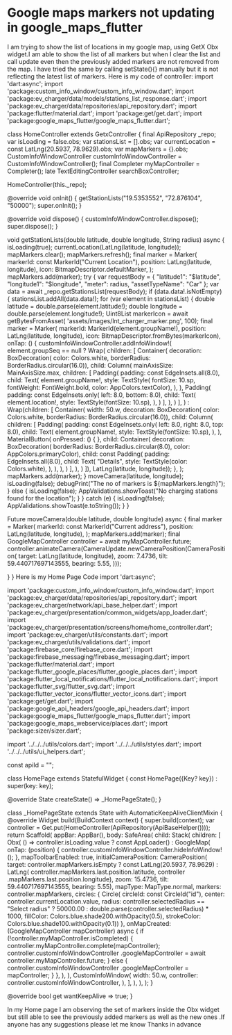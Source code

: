 
# Google maps markers not updating in google_maps_flutter

I am trying to show the list of locations in my google map, using GetX Obx widget.I am able to show the list of all markers but when I clear the list and call update even then the previously added markers are not removed from the map. I have tried the same by calling setState(){} manually but it is not reflecting the latest list of markers.
Here is my code of controller:
import 'dart:async';
import 'package:custom_info_window/custom_info_window.dart';
import 'package:ev_charger/data/models/stations_list_response.dart';
import 'package:ev_charger/data/repositories/api_repository.dart';
import 'package:flutter/material.dart';
import 'package:get/get.dart';
import 'package:google_maps_flutter/google_maps_flutter.dart';

class HomeController extends GetxController {
final ApiRepository _repo;
var isLoading = false.obs;
var stationsList = <StationsData>[].obs;
  var currentLocation = const LatLng(20.5937, 78.9629).obs;
  var mapMarkers = <Marker>{}.obs;
  CustomInfoWindowController customInfoWindowController =
  CustomInfoWindowController();
  final Completer<GoogleMapController> myMapController = Completer();
  late TextEditingController searchBoxController;

  HomeController(this._repo);

  @override
  void onInit() {
    getStationLists("19.5353552", "72.876104", "50000");
    super.onInit();
  }

  @override
  void dispose() {
    customInfoWindowController.dispose();
    super.dispose();
  }

void getStationLists(double latitude, double longitude, String radius) async {
isLoading(true);
currentLocation(LatLng(latitude, longitude));
mapMarkers.clear();
mapMarkers.refresh();
final marker = Marker(
  markerId: const MarkerId("Current Location"),
  position: LatLng(latitude, longitude),
  icon: BitmapDescriptor.defaultMarker,
);
mapMarkers.add(marker);
try {
  var requestBody = {
    "latitude1": "$latitude",
    "longitude1": "$longitude",
    "meter": radius,
    "assetTypeName": "Car"
  };
  var data = await _repo.getStationsList(requestBody);
  if (data.data!.isNotEmpty) {
    stationsList.addAll(data.data!);
    for (var element in stationsList) {
      double latitude = double.parse(element.latitude!);
      double longitude = double.parse(element.longitude!);
      Uint8List markerIcon = await getBytesFromAsset(
          'assets/images/lnt_charger_marker.png', 100);
      final marker = Marker(
        markerId: MarkerId(element.groupName!),
        position: LatLng(latitude, longitude),
        icon: BitmapDescriptor.fromBytes(markerIcon),
        onTap: () {
          customInfoWindowController.addInfoWindow!(
              element.groupSeq == null
                  ? Wrap(
                      children: [
                        Container(
                          decoration: BoxDecoration(
                              color: Colors.white,
                              borderRadius: BorderRadius.circular(16.0)),
                          child: Column(
                            mainAxisSize: MainAxisSize.max,
                            children: [
                              Padding(
                                padding: const EdgeInsets.all(8.0),
                                child: Text(
                                  element.groupName!,
                                  style: TextStyle(
                                      fontSize: 10.sp,
                                      fontWeight: FontWeight.bold,
                                      color: AppColors.textColor),
                                ),
                              ),
                              Padding(
                                padding: const EdgeInsets.only(
                                    left: 8.0, bottom: 8.0),
                                child: Text(
                                  element.location!,
                                  style: TextStyle(fontSize: 10.sp),
                                ),
                              )
                            ],
                          ),
                        )
                      ],
                    )
                  : Wrap(children: [
                      Container(
                        width: 50.w,
                        decoration: BoxDecoration(
                            color: Colors.white,
                            borderRadius: BorderRadius.circular(16.0)),
                        child: Column(
                          children: [
                            Padding(
                              padding: const EdgeInsets.only(
                                  left: 8.0, right: 8.0, top: 8.0),
                              child: Text(
                                element.groupName!,
                                style: TextStyle(fontSize: 10.sp),
                              ),
                            ),
                            MaterialButton(
                              onPressed: () {
                              },
                              child: Container(
                                decoration: BoxDecoration(
                                    borderRadius:
                                        BorderRadius.circular(8.0),
                                    color: AppColors.primaryColor),
                                child: const Padding(
                                  padding: EdgeInsets.all(8.0),
                                  child: Text(
                                    "Details",
                                    style: TextStyle(color: Colors.white),
                                  ),
                                ),
                              ),
                            )
                          ],
                        ),
                      )
                    ]),
              LatLng(latitude, longitude));
        },
      );
      mapMarkers.add(marker);
    }
    moveCamera(latitude, longitude);
    isLoading(false);
    debugPrint("The no of markers is ${mapMarkers.length}");
  } else {
    isLoading(false);
    AppValidations.showToast("No charging stations found for the location");
  }
} catch (e) {
  isLoading(false);
  AppValidations.showToast(e.toString());
}
}

Future<void> moveCamera(double latitude, double longitude) async {
final marker = Marker(
  markerId: const MarkerId("Current address"),
  position: LatLng(latitude, longitude),
);
mapMarkers.add(marker);
final GoogleMapController controller = await myMapController.future;
controller.animateCamera(CameraUpdate.newCameraPosition(CameraPosition(
  target: LatLng(latitude, longitude),
  zoom: 7.4736,
  tilt: 59.440717697143555,
  bearing: 5.55,
)));

}
}
Here is my Home Page Code
import 'dart:async';

import 'package:custom_info_window/custom_info_window.dart';
import 'package:ev_charger/data/repositories/api_repository.dart';
import 'package:ev_charger/network/api_base_helper.dart';
import 'package:ev_charger/presentation/common_widgets/app_loader.dart';
import 'package:ev_charger/presentation/screens/home/home_controller.dart';
import 'package:ev_charger/utils/constants.dart';
import 'package:ev_charger/utils/validations.dart';
import 'package:firebase_core/firebase_core.dart';
import 'package:firebase_messaging/firebase_messaging.dart';
import 'package:flutter/material.dart';
import 'package:flutter_google_places/flutter_google_places.dart';
import 'package:flutter_local_notifications/flutter_local_notifications.dart';
import 'package:flutter_svg/flutter_svg.dart';
import 'package:flutter_vector_icons/flutter_vector_icons.dart';
import 'package:get/get.dart';
import 'package:google_api_headers/google_api_headers.dart';
import 'package:google_maps_flutter/google_maps_flutter.dart';
import 'package:google_maps_webservice/places.dart';
import 'package:sizer/sizer.dart';

import '../../../utils/colors.dart';
import '../../../utils/styles.dart';
import '../../../utils/ui_helpers.dart';

const apiId = "";

class HomePage extends StatefulWidget {
  const HomePage({Key? key}) : super(key: key);

  @override
  State<HomePage> createState() => _HomePageState();
}

class _HomePageState extends State<HomePage>
    with AutomaticKeepAliveClientMixin {
  @override
  Widget build(BuildContext context) {
    super.build(context);
    var controller = Get.put(HomeController(ApiRepository(ApiBaseHelper())));
    return Scaffold(
      appBar: AppBar(),
      body: SafeArea(
        child: Stack(
          children: [
            Obx(
              () => controller.isLoading.value
                  ? const AppLoader()
                  : GoogleMap(
                      onTap: (position) {
                        controller.customInfoWindowController.hideInfoWindow!();
                      },
                      mapToolbarEnabled: true,
                      initialCameraPosition: CameraPosition(
                          target: controller.mapMarkers.isEmpty
                              ? const LatLng(20.5937, 78.9629)
                              : LatLng(
                                  controller.mapMarkers.last.position.latitude,
                                  controller
                                      .mapMarkers.last.position.longitude),
                          zoom: 15.4736,
                          tilt: 59.440717697143555,
                          bearing: 5.55),
                      mapType: MapType.normal,
                      markers: controller.mapMarkers,
                      circles: {
                        Circle(
                            circleId: const CircleId("id"),
                            center: controller.currentLocation.value,
                            radius: controller.selectedRadius == "Select radius"
                                ? 50000.00
                                : double.parse(controller.selectedRadius) *
                                    1000,
                            fillColor: Colors.blue.shade200.withOpacity(0.5),
                            strokeColor: Colors.blue.shade100.withOpacity(0.1))
                      },
                      onMapCreated: (GoogleMapController mapController) async {
                        if (!controller.myMapController.isCompleted) {
                          controller.myMapController.complete(mapController);
                          controller.customInfoWindowController
                                  .googleMapController =
                              await controller.myMapController.future;
                        } else {
                          controller.customInfoWindowController
                              .googleMapController = mapController;
                        }
                      },
                    ),
            ),
            CustomInfoWindow(
              width: 50.w,
              controller: controller.customInfoWindowController,
            ),
          ],
        ),
      ),
    );
  }

  @override
  bool get wantKeepAlive => true;
}

In my Home page I am observing the set of markers inside the Obx widget but still able to see the previously added markers as well as the new ones .If anyone has any suggestions please let me know
Thanks in advance

        